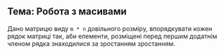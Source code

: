 ## Тема: Робота з масивами
Дано матрицю виду `m * n` довільного розміру, впорядкувати кожен рядок матриці так, аби елементи, розміщені перед першим додатнім членом рядка знаходилися за зростанням
зростанням.
